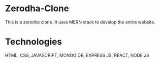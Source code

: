 # Zerodha-Clone   
This is a zerodha clone. It uses MERN stack to develop the entire website.

# Technologies
HTML,
CSS,
JAVASCRIPT,
MONGO DB,
EXPRESS JS,
REACT,
NODE JS


